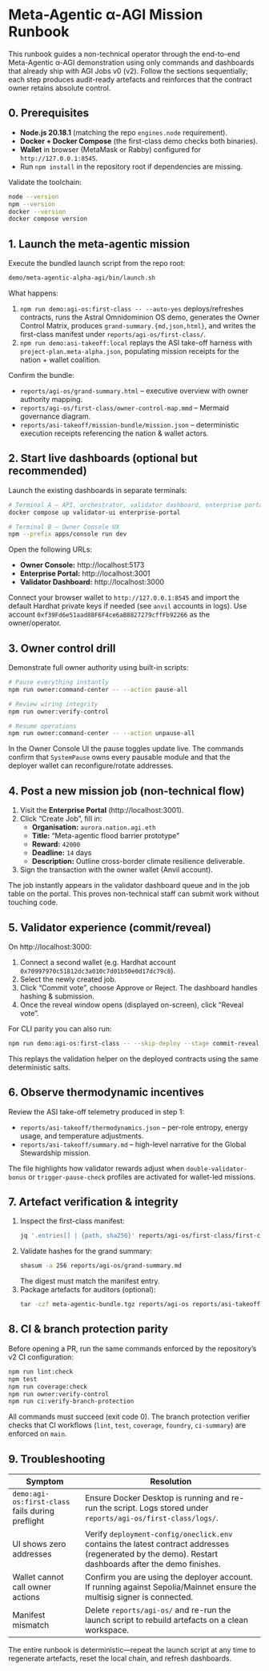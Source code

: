 # Meta-Agentic α-AGI Mission Runbook

This runbook guides a non-technical operator through the end-to-end Meta-Agentic α-AGI demonstration using only commands and dashboards that already ship with AGI Jobs v0 (v2). Follow the sections sequentially; each step produces audit-ready artefacts and reinforces that the contract owner retains absolute control.

## 0. Prerequisites

- **Node.js 20.18.1** (matching the repo `engines.node` requirement).
- **Docker + Docker Compose** (the first-class demo checks both binaries).
- **Wallet** in browser (MetaMask or Rabby) configured for `http://127.0.0.1:8545`.
- Run `npm install` in the repository root if dependencies are missing.

Validate the toolchain:

```bash
node --version
npm --version
docker --version
docker compose version
```

## 1. Launch the meta-agentic mission

Execute the bundled launch script from the repo root:

```bash
demo/meta-agentic-alpha-agi/bin/launch.sh
```

What happens:

1. `npm run demo:agi-os:first-class -- --auto-yes` deploys/refreshes contracts, runs the Astral Omnidominion OS demo, generates the Owner Control Matrix, produces `grand-summary.{md,json,html}`, and writes the first-class manifest under `reports/agi-os/first-class/`.
2. `npm run demo:asi-takeoff:local` replays the ASI take-off harness with `project-plan.meta-alpha.json`, populating mission receipts for the nation + wallet coalition.

Confirm the bundle:

- `reports/agi-os/grand-summary.html` – executive overview with owner authority mapping.
- `reports/agi-os/first-class/owner-control-map.mmd` – Mermaid governance diagram.
- `reports/asi-takeoff/mission-bundle/mission.json` – deterministic execution receipts referencing the nation & wallet actors.

## 2. Start live dashboards (optional but recommended)

Launch the existing dashboards in separate terminals:

```bash
# Terminal A – API, orchestrator, validator dashboard, enterprise portal
docker compose up validator-ui enterprise-portal

# Terminal B – Owner Console UX
npm --prefix apps/console run dev
```

Open the following URLs:

- **Owner Console:** http://localhost:5173
- **Enterprise Portal:** http://localhost:3001
- **Validator Dashboard:** http://localhost:3000

Connect your browser wallet to `http://127.0.0.1:8545` and import the default Hardhat private keys if needed (see `anvil` accounts in logs). Use account `0xf39Fd6e51aad88F6F4ce6aB8827279cffFb92266` as the owner/operator.

## 3. Owner control drill

Demonstrate full owner authority using built-in scripts:

```bash
# Pause everything instantly
npm run owner:command-center -- --action pause-all

# Review wiring integrity
npm run owner:verify-control

# Resume operations
npm run owner:command-center -- --action unpause-all
```

In the Owner Console UI the pause toggles update live. The commands confirm that `SystemPause` owns every pausable module and that the deployer wallet can reconfigure/rotate addresses.

## 4. Post a new mission job (non-technical flow)

1. Visit the **Enterprise Portal** (http://localhost:3001).
2. Click “Create Job”, fill in:
   - **Organisation:** `aurora.nation.agi.eth`
   - **Title:** “Meta-agentic flood barrier prototype”
   - **Reward:** `42000`
   - **Deadline:** `14` days
   - **Description:** Outline cross-border climate resilience deliverable.
3. Sign the transaction with the owner wallet (Anvil account).

The job instantly appears in the validator dashboard queue and in the job table on the portal. This proves non-technical staff can submit work without touching code.

## 5. Validator experience (commit/reveal)

On http://localhost:3000:

1. Connect a second wallet (e.g. Hardhat account `0x70997970c51812dc3a010c7d01b50e0d17dc79c8`).
2. Select the newly created job.
3. Click “Commit vote”, choose Approve or Reject. The dashboard handles hashing & submission.
4. Once the reveal window opens (displayed on-screen), click “Reveal vote”.

For CLI parity you can also run:

```bash
npm run demo:agi-os:first-class -- --skip-deploy --stage commit-reveal
```

This replays the validation helper on the deployed contracts using the same deterministic salts.

## 6. Observe thermodynamic incentives

Review the ASI take-off telemetry produced in step 1:

- `reports/asi-takeoff/thermodynamics.json` – per-role entropy, energy usage, and temperature adjustments.
- `reports/asi-takeoff/summary.md` – high-level narrative for the Global Stewardship mission.

The file highlights how validator rewards adjust when `double-validator-bonus` or `trigger-pause-check` profiles are activated for wallet-led missions.

## 7. Artefact verification & integrity

1. Inspect the first-class manifest:
   ```bash
   jq '.entries[] | {path, sha256}' reports/agi-os/first-class/first-class-manifest.json
   ```
2. Validate hashes for the grand summary:
   ```bash
   shasum -a 256 reports/agi-os/grand-summary.md
   ```
   The digest must match the manifest entry.
3. Package artefacts for auditors (optional):
   ```bash
   tar -czf meta-agentic-bundle.tgz reports/agi-os reports/asi-takeoff
   ```

## 8. CI & branch protection parity

Before opening a PR, run the same commands enforced by the repository’s v2 CI configuration:

```bash
npm run lint:check
npm test
npm run coverage:check
npm run owner:verify-control
npm run ci:verify-branch-protection
```

All commands must succeed (exit code 0). The branch protection verifier checks that CI workflows (`lint`, `test`, `coverage`, `foundry`, `ci-summary`) are enforced on `main`.

## 9. Troubleshooting

| Symptom | Resolution |
| --- | --- |
| `demo:agi-os:first-class` fails during preflight | Ensure Docker Desktop is running and re-run the script. Logs stored under `reports/agi-os/first-class/logs/`. |
| UI shows zero addresses | Verify `deployment-config/oneclick.env` contains the latest contract addresses (regenerated by the demo). Restart dashboards after the demo finishes. |
| Wallet cannot call owner actions | Confirm you are using the deployer account. If running against Sepolia/Mainnet ensure the multisig signer is connected. |
| Manifest mismatch | Delete `reports/agi-os/` and re-run the launch script to rebuild artefacts on a clean workspace. |

The entire runbook is deterministic—repeat the launch script at any time to regenerate artefacts, reset the local chain, and refresh dashboards.
